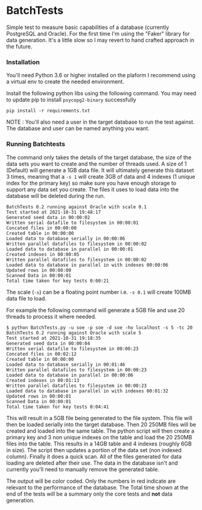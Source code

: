 # BatchTests

Simple test to measure basic capabilities of a database (currently PostgreSQL and Oracle). For the first time I'm using the "Faker" library for data generation. It's a little slow so I may revert to hand crafted approach in the future.


### Installation
You'll need Python 3.6 or higher installed on the plaform I recommend using a virtual env to create the needed environment.

Install the following python libs using the following command. You may need to update pip to install ```psycopg2-binary``` successfully 

```
pip install -r requirements.txt
```

NOTE : You'll also need a user in the target database to run the test against. The database and user can be named anything you want.

### Running Batchtests

The command only takes the details of the target database, the size of the data sets you want to create and the number of threads used. A size of 1 (Default) will generate a 1GB data file. It will ultimately generate this dataset 3 times, meaning that a ```-s 1``` will create 3GB of data and 4 indexes (1 unique index for the primary key) so make sure you have enough storage to support any data set you create. The files it uses to load data into the database will be deleted during the run.  

```
BatchTests 0.2 running against Oracle with scale 0.1
Test started at 2021-10-31 19:48:17
Generated seed data in 00:00:02
Written serial datafile to filesystem in 00:00:01
Concated files in 00:00:00
Created table in 00:00:00
Loaded data to database serially in 00:00:06
Written parallel datafiles to filesystem in 00:00:02
Loaded data to database in parallel in 00:00:01
Created indexes in 00:00:05
Written parallel datafiles to filesystem in 00:00:02
Loaded data to database in parallel in with indexes 00:00:06
Updated rows in 00:00:00
Scanned Data in 00:00:01
Total time taken for key tests 0:00:21
  ```

The scale (```-s```) can be a floating point number i.e. ```-s 0.1``` will create 100MB data file to load.
  
For example the following command will generate a 5GB file and use 20 threads to process it where needed.
  
  ```
  $ python BatchTests.py -u soe -p soe -d soe -ho localhost -s 5 -tc 20
BatchTests 0.2 running against Oracle with scale 5
Test started at 2021-10-31 19:18:35
Generated seed data in 00:00:04
Written serial datafile to filesystem in 00:00:23
Concated files in 00:02:12
Created table in 00:00:00
Loaded data to database serially in 00:01:46
Written parallel datafiles to filesystem in 00:00:23
Loaded data to database in parallel in 00:00:06
Created indexes in 00:01:13
Written parallel datafiles to filesystem in 00:00:23
Loaded data to database in parallel in with indexes 00:01:32
Updated rows in 00:00:01
Scanned Data in 00:00:01
Total time taken for key tests 0:04:41
```
This will result in a 5GB file being generated to the file system. This file will then be loaded serially into the target database. Then 20 250MB files will be created and loaded into the same table. The python script will then create a primary key and 3 non unique indexes on the table and load the 20 250MB files into the table. This results in a 14GB table and 4 indexes (roughly 6GB in size). The script then updates a portion of the data set (non indexed column). Finally it does a quick scan. All of the files generated for data loading are deleted after their use. The data in the database isn't and currently you'll need to manually remove the generated table.

The output will be color coded. Only the numbers in red indicate are relevant to the performance of the database. The Total time shown at the end of the tests will be a summary only the core tests and **not** data generation.